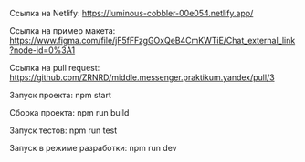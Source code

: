 
Ссылка на Netlify: https://luminous-cobbler-00e054.netlify.app/

Ссылка на пример макета: https://www.figma.com/file/jF5fFFzgGOxQeB4CmKWTiE/Chat_external_link?node-id=0%3A1

Ссылка на pull request: https://github.com/ZRNRD/middle.messenger.praktikum.yandex/pull/3

Запуск проекта: npm start

Сборка проекта: npm run build

Запуск тестов: npm run test

Запуск в режиме разработки: npm run dev


